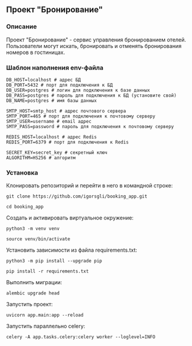 ## Проект "Бронирование"

### Описание

Проект "Бронирование" - сервис управления бронированием отелей.
Пользователи могут искать, бронировать и отменять бронирования номеров в гостиницах.

### Шаблон наполнения env-файла

```
DB_HOST=localhost # адрес БД
DB_PORT=5432 # порт для подключения к БД
DB_USER=postgres # логин для подключения к базе данных
DB_PASS=postgres # пароль для подключения к БД (установите свой)
DB_NAME=postgres # имя базы данных

SMTP_HOST=smtp_host # адрес почтового сервера
SMTP_PORT=465 # порт для подключения к почтовому серверу
SMTP_USER=username # email адрес
SMTP_PASS=password # пароль для подключения к почтовому серверу

REDIS_HOST=localhost # адрес Redis
REDIS_PORT=6379 # порт для подключения к Redis

SECRET_KEY=secret_key # секретный ключ
ALGORITHM=HS256 # алгоритм
```

### Установка

Клонировать репозиторий и перейти в него в командной строке:

```
git clone https://github.com/igorsgli/booking_app.git
```

```
cd booking_app
```

Cоздать и активировать виртуальное окружение:

```
python3 -m venv venv
```

```
source venv/bin/activate
```

Установить зависимости из файла requirements.txt:

```
python3 -m pip install --upgrade pip
```

```
pip install -r requirements.txt
```

Выполнить миграции:

```
alembic upgrade head
```

Запустить проект:

```
uvicorn app.main:app --reload
```

Запустить параллельно celery:

```
celery -A app.tasks.celery:celery worker --loglevel=INFO
```
